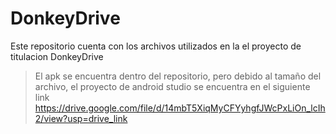 # DonkeyDrive
Este repositorio cuenta con los archivos utilizados en la el proyecto de titulacion DonkeyDrive
>El apk se encuentra dentro del repositorio, pero debido al tamaño del archivo, el proyecto de android studio se encuentra en el siguiente link https://drive.google.com/file/d/14mbT5XiqMyCFYyhgfJWcPxLiOn_lcIh2/view?usp=drive_link
